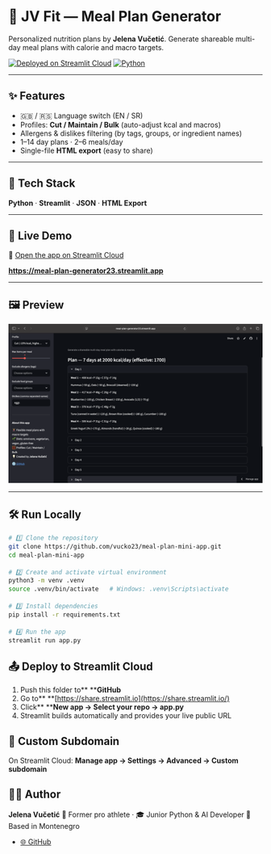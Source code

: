 
# 🥗 JV Fit — Meal Plan Generator

Personalized nutrition plans by **Jelena Vučetić**.
Generate shareable multi-day meal plans with calorie and macro targets.

[![Deployed on Streamlit Cloud](https://img.shields.io/badge/Deployed%20on-Streamlit%20Cloud-FF4B4B?logo=streamlit&logoColor=white)](https://meal-plan-generator23.streamlit.app)
[![Python](https://img.shields.io/badge/Python-3.13-blue?logo=python&logoColor=white)](https://www.python.org/)

---

## ✨ Features

- 🇬🇧 / 🇷🇸 Language switch (EN / SR)
- Profiles: **Cut / Maintain / Bulk** (auto-adjust kcal and macros)
- Allergens & dislikes filtering (by tags, groups, or ingredient names)
- 1–14 day plans · 2–6 meals/day
- Single-file **HTML export** (easy to share)

---

## 🧠 Tech Stack

**Python** · **Streamlit** · **JSON** · **HTML Export**

---

## 🚀 Live Demo

🎯 [Open the app on Streamlit Cloud](https://meal-plan-generator23.streamlit.app)

**https://meal-plan-generator23.streamlit.app**

---

## 🖼️ Preview

![JV Fit App Preview](images/app_preview.png)

---

## 🛠️ Run Locally

```bash
# 1️⃣ Clone the repository
git clone https://github.com/vucko23/meal-plan-mini-app.git
cd meal-plan-mini-app

# 2️⃣ Create and activate virtual environment
python3 -m venv .venv
source .venv/bin/activate   # Windows: .venv\Scripts\activate

# 3️⃣ Install dependencies
pip install -r requirements.txt

# 4️⃣ Run the app
streamlit run app.py
```


## 📤 Deploy to Streamlit Cloud

1. Push this folder to** ****GitHub**
2. Go to** **[https://share.streamlit.io](https://share.streamlit.io/)
3. Click** ****New app → Select your repo → app.py**
4. Streamlit builds automatically and provides your live public URL

## 🔗 Custom Subdomain

On Streamlit Cloud:
**Manage app → Settings → Advanced → Custom subdomain**

## 👩‍💻 Author

**Jelena Vučetić**
🏀 Former pro athlete · 🎓 Junior Python & AI Developer
📍 Based in Montenegro

* [🌐 GitHub](https://github.com/vucko23)
